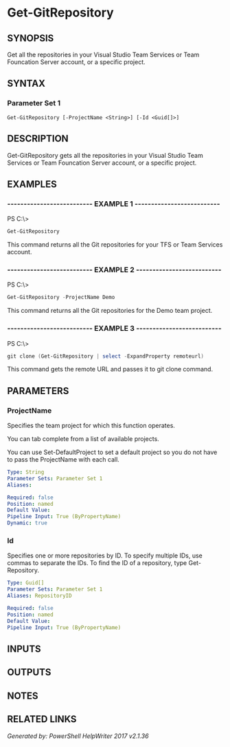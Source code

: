 ﻿# Get-GitRepository

## SYNOPSIS
Get all the repositories in your Visual Studio Team Services or Team Founcation Server account, or a specific project.

## SYNTAX

### Parameter Set 1
```
Get-GitRepository [-ProjectName <String>] [-Id <Guid[]>]
```

## DESCRIPTION
Get-GitRepository gets all the repositories in your Visual Studio Team Services or Team Founcation Server account, or a specific project.

## EXAMPLES

### -------------------------- EXAMPLE 1 --------------------------
PS C:\\\>
```powershell
Get-GitRepository
```

This command returns all the Git repositories for your TFS or Team Services account.

### -------------------------- EXAMPLE 2 --------------------------
PS C:\\\>
```powershell
Get-GitRepository -ProjectName Demo
```

This command returns all the Git repositories for the Demo team project.

### -------------------------- EXAMPLE 3 --------------------------
PS C:\\\>
```powershell
git clone (Get-GitRepository | select -ExpandProperty remoteurl)
```

This command gets the remote URL and passes it to git clone command.

## PARAMETERS

### ProjectName
Specifies the team project for which this function operates.

You can tab complete from a list of available projects.

You can use Set-DefaultProject to set a default project so
you do not have to pass the ProjectName with each call.

```yaml
Type: String
Parameter Sets: Parameter Set 1
Aliases: 

Required: false
Position: named
Default Value: 
Pipeline Input: True (ByPropertyName)
Dynamic: true
```

### Id
Specifies one or more repositories by ID. To specify multiple IDs, use
commas to separate the IDs. To find the ID of a repository, type
Get-Repository.

```yaml
Type: Guid[]
Parameter Sets: Parameter Set 1
Aliases: RepositoryID

Required: false
Position: named
Default Value: 
Pipeline Input: True (ByPropertyName)
```

## INPUTS

## OUTPUTS

## NOTES

## RELATED LINKS


*Generated by: PowerShell HelpWriter 2017 v2.1.36*
